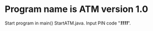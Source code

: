 # Program name is **ATM version 1.0**
Start program in main() StartATM.java.
Input PIN code "***1111***".
